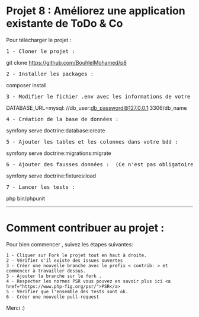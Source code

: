 <h1>Projet 8 : Améliorez une application existante de ToDo & Co</h1>  

Pour télécharger le projet :

<div class="highlight highlight-source-shell"><pre>1 - Cloner le projet :</pre></div>

git clone https://github.com/BouhlelMohamed/p8

<div class="highlight highlight-source-shell"><pre>2 - Installer les packages :</pre></div>

composer install

<div class="highlight highlight-source-shell"><pre>3 - Modifier le fichier .env avec les informations de votre bdd : </pre></div>

DATABASE_URL=mysql: //db_user:db_password@127.0.0.1:3306/db_name

<div class="highlight highlight-source-shell"><pre>4 - Création de la base de données : </pre></div>

symfony serve doctrine:database:create

<div class="highlight highlight-source-shell"><pre>5 - Ajouter les tables et les colonnes dans votre bdd : </pre></div>

symfony serve doctrine:migrations:migrate

<div class="highlight highlight-source-shell"><pre>6 - Ajouter des fausses données :  (Ce n'est pas obligatoire)</pre></div>

symfony serve doctrine:fixtures:load
 
 <div class="highlight highlight-source-shell"><pre>7 - Lancer les tests : </pre></div>

php bin/phpunit


<hr>
<h1>Comment contribuer au projet :</h1>

Pour bien commencer , suivez les étapes suivantes:

    1 - Cliquer sur Fork le projet tout en haut à droite.
    2 - Vérifier s'il existe des issues ouvertes
    3 - Créer une nouvelle branche avec le prefix < contrib: > et commencer à travailler dessus.
    3 - Ajouter la branche sur le fork .
    4 - Respecter les normes PSR vous pouvez en savoir plus ici <a href="https://www.php-fig.org/psr/">PSR</a>
    5 - Vérifier que l'ensemble des tests sont ok.
    6 - Créer une nouvelle pull-request 

Merci :)

